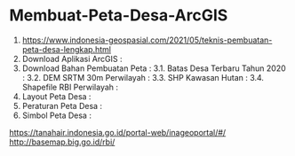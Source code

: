 # Membuat-Peta-Desa-ArcGIS
1. https://www.indonesia-geospasial.com/2021/05/teknis-pembuatan-peta-desa-lengkap.html
2. Download Aplikasi ArcGIS :
3. Download Bahan Pembuatan Peta :
3.1. Batas Desa Terbaru Tahun 2020 :
3.2. DEM SRTM 30m Perwilayah :
3.3. SHP Kawasan Hutan :
3.4. Shapefile RBI Perwilayah :
4. Layout Peta Desa :
5. Peraturan Peta Desa :
6. Simbol Peta Desa :

https://tanahair.indonesia.go.id/portal-web/inageoportal/#/
http://basemap.big.go.id/rbi/
